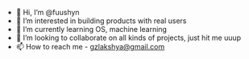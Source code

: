 - 👋 Hi, I’m @fuushyn
- 👀 I’m interested in building products with real users
- 🌱 I’m currently learning OS, machine learning
- 💞️ I’m looking to collaborate on all kinds of projects, just hit me uuup
- 📫 How to reach me - gzlakshya@gmail.com

<!---
fuushyn/fuushyn is a ✨ special ✨ repository because its `README.md` (this file) appears on your GitHub profile.
You can click the Preview link to take a look at your changes.
--->
